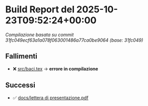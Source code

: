 # Build Report del 2025-10-23T09:52:24+00:00

_Compilazione basata su commit 31fc049ecf63a1a078f063001486a77ca0be9064 (base: 31fc049)_

## Fallimenti
- ❌ [src/baci.tex](https://github.com/sass0lino/DocuTex/actions/runs/18744521796) → **errore in compilazione**

## Successi
- ✅ [docs/lettera di presentazione.pdf](docs/lettera%20di%20presentazione.pdf)
